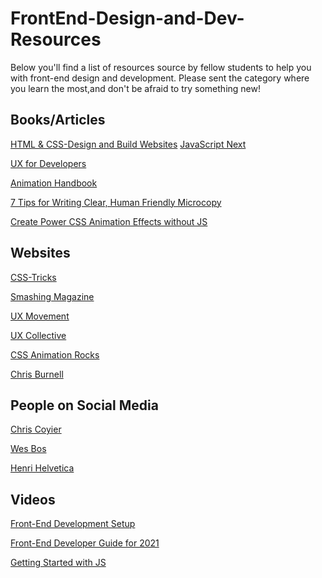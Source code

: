 # FrontEnd-Design-and-Dev-Resources

Below you'll find a list of resources source by fellow students to help you with front-end design and development. Please sent the category where you learn the most,and don't be afraid to try something new!

## Books/Articles
[HTML & CSS-Design and Build Websites](https://www.amazon.co.uk/HTML-CSS-Design-Build-Websites/dp/1118008189/ref=bmx_4?pd_rd_w=Rlsau&pf_rd_p=13e7ba2a-1d6a-493d-bf19-81cf5aeecf66&pf_rd_r=K6NQWJEZ87871JX0W8MC&pd_rd_r=49a48c07-644a-4758-8137-53e0874348e9&pd_rd_wg=BEBAx&pd_rd_i=1118008189&psc=1)
[JavaScript Next](https://www.apress.com/gb/book/9781484253939?wt_mc=Internal.Banner.3.EPR868.APR_DotD_Teaser#)

[UX for Developers](https://www.apress.com/gb/book/9781484242261)

[Animation Handbook](https://www.designbetter.co/animation-handbook?utm_campaign=animation-handbook&utm_source=email&utm_medium=Download%20email&utm_content=Fetch)

[7 Tips for Writing Clear, Human Friendly Microcopy](https://www.sitepoint.com/writing-clear-human-friendly-microcopy/?utm_source=SitePoint&utm_medium=email&utm_campaign=SitePointWeekly&omhide=true)

[Create Power CSS Animation Effects without JS](https://www.sitepoint.com/css-animation-no-javascript/?utm_source=SitePoint&utm_medium=email&utm_campaign=SitePointWeekly&omhide=true)



## Websites
[CSS-Tricks](https://css-tricks.com/)

[Smashing Magazine](https://www.smashingmagazine.com/
)

[UX Movement](https://uxmovement.com/)

[UX Collective](https://uxdesign.cc/)

[CSS Animation Rocks](http://weekly.cssanimation.rocks)


[Chris Burnell](https://chrisburnell.com/)

## People on Social Media
[Chris Coyier](https://twitter.com/chriscoyier)

[Wes Bos](https://twitter.com/wesbos)

[Henri Helvetica](https://twitter.com/HenriHelvetica)

## Videos
[Front-End Development Setup](https://www.youtube.com/watch?v=gFKsEab2-iA)

[Front-End Developer Guide for 2021](https://www.youtube.com/watch?v=vtsvokdIqwY&t=6s)

[Getting Started with JS](https://www.youtube.com/watch?v=2nZiB1JItbY&feature=youtu.be)

